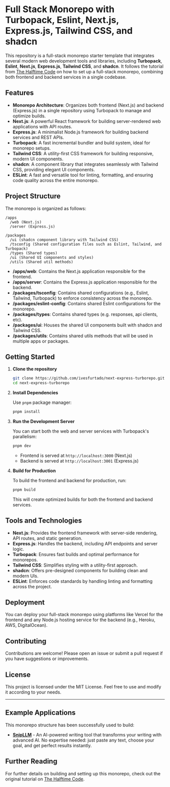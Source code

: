 # Full Stack Monorepo with Turbopack, Eslint, Next.js, Express.js, Tailwind CSS, and shadcn

This repository is a full-stack monorepo starter template that integrates several modern web development tools and libraries, including **Turbopack**, **Eslint**, **Next.js**, **Express.js**, **Tailwind CSS**, and **shadcn**. It follows the tutorial from [The Halftime Code](https://www.thehalftimecode.com/building-a-full-stack-monorepo-with-turbopack-biome-next-js-express-js-tailwind-css-and-shadcn/) on how to set up a full-stack monorepo, combining both frontend and backend services in a single codebase.

## Features

- **Monorepo Architecture**: Organizes both frontend (Next.js) and backend (Express.js) in a single repository using Turbopack to manage and optimize builds.
- **Next.js**: A powerful React framework for building server-rendered web applications with API routes.
- **Express.js**: A minimalist Node.js framework for building backend services and REST APIs.
- **Turbopack**: A fast incremental bundler and build system, ideal for monorepo setups.
- **Tailwind CSS**: A utility-first CSS framework for building responsive, modern UI components.
- **shadcn**: A component library that integrates seamlessly with Tailwind CSS, providing elegant UI components.
- **ESLint**: A fast and versatile tool for linting, formatting, and ensuring code quality across the entire monorepo.

## Project Structure

The monorepo is organized as follows:

```
/apps
  /web (Next.js)
  /server (Express.js)

/packages
  /ui (shadcn component library with Tailwind CSS)
  /tsconfig (Shared configuration files such as Eslint, Tailwind, and Turbopack)
  /types (Shared types)
  /ui (Shared UI components and styles)
  /utils (Shared util methods)
```

- **/apps/web**: Contains the Next.js application responsible for the frontend.
- **/apps/server**: Contains the Express.js application responsible for the backend.
- **/packages/tsconfig**: Contains shared configurations (e.g., Eslint, Tailwind, Turbopack) to enforce consistency across the monorepo.
- **/packages/eslint-config**: Contains shared Eslint configurations for the monorepo.
- **/packages/types**: Contains shared types (e.g. responses, api clients, etc).
- **/packages/ui**: Houses the shared UI components built with shadcn and Tailwind CSS.
- **/packages/utils**: Contains shared utils methods that will be used in multiple apps or packages.

## Getting Started

1. **Clone the repository**

   ```bash
   git clone https://github.com/ivesfurtado/next-express-turborepo.git
   cd next-express-turborepo
   ```

2. **Install Dependencies**

   Use `pnpm` package manager:

   ```bash
   pnpm install
   ```

3. **Run the Development Server**

   You can start both the web and server services with Turbopack's parallelism:

   ```bash
   pnpm dev
   ```

   - Frontend is served at `http://localhost:3000` (Next.js)
   - Backend is served at `http://localhost:3001` (Express.js)

4. **Build for Production**

   To build the frontend and backend for production, run:

   ```bash
   pnpm build
   ```

   This will create optimized builds for both the frontend and backend services.

## Tools and Technologies

- **Next.js**: Provides the frontend framework with server-side rendering, API routes, and static generation.
- **Express.js**: Handles the backend, including API endpoints and server logic.
- **Turbopack**: Ensures fast builds and optimal performance for monorepos.
- **Tailwind CSS**: Simplifies styling with a utility-first approach.
- **shadcn**: Offers pre-designed components for building clean and modern UIs.
- **ESLint**: Enforces code standards by handling linting and formatting across the project.

## Deployment

You can deploy your full-stack monorepo using platforms like Vercel for the frontend and any Node.js hosting service for the backend (e.g., Heroku, AWS, DigitalOcean).

## Contributing

Contributions are welcome! Please open an issue or submit a pull request if you have suggestions or improvements.

## License

This project is licensed under the MIT License. Feel free to use and modify it according to your needs.

---

## Example Applications

This monorepo structure has been successfully used to build:

- **[SnipLLM](https://www.snipllm.com/)** - An AI-powered writing tool that transforms your writing with advanced AI. No expertise needed: just paste any text, choose your goal, and get perfect results instantly.

## Further Reading

For further details on building and setting up this monorepo, check out the original tutorial on [The Halftime Code](https://www.thehalftimecode.com/building-a-full-stack-monorepo-with-turbopack-biome-next-js-express-js-tailwind-css-and-shadcn/).
